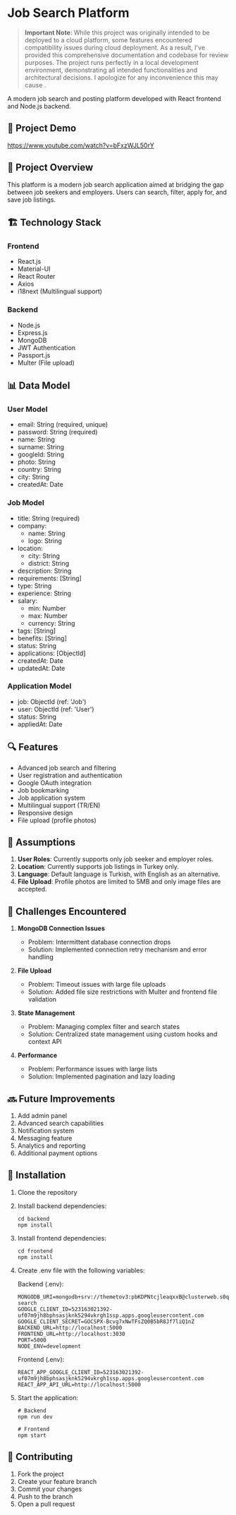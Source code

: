 # Job Search Platform

> **Important Note**: While this project was originally intended to be deployed to a cloud platform, some features encountered compatibility issues during cloud deployment. As a result, I've provided this comprehensive documentation and codebase for review purposes. The project runs perfectly in a local development environment, demonstrating all intended functionalities and architectural decisions. I apologize for any inconvenience this may cause .

A modern job search and posting platform developed with React frontend and Node.js backend.

## 🎥 Project Demo
https://www.youtube.com/watch?v=bFxzWJL50rY

## 🎯 Project Overview

This platform is a modern job search application aimed at bridging the gap between job seekers and employers. Users can search, filter, apply for, and save job listings.

## 🏗 Technology Stack

### Frontend
- React.js
- Material-UI
- React Router
- Axios
- i18next (Multilingual support)

### Backend
- Node.js
- Express.js
- MongoDB
- JWT Authentication
- Passport.js
- Multer (File upload)

## 📊 Data Model

### User Model
- email: String (required, unique)
- password: String (required)
- name: String
- surname: String
- googleId: String
- photo: String
- country: String
- city: String
- createdAt: Date

### Job Model
- title: String (required)
- company:
  - name: String
  - logo: String
- location:
  - city: String
  - district: String
- description: String
- requirements: [String]
- type: String
- experience: String
- salary:
  - min: Number
  - max: Number
  - currency: String
- tags: [String]
- benefits: [String]
- status: String
- applications: [ObjectId]
- createdAt: Date
- updatedAt: Date

### Application Model
- job: ObjectId (ref: 'Job')
- user: ObjectId (ref: 'User')
- status: String
- appliedAt: Date

## 🔍 Features

- Advanced job search and filtering
- User registration and authentication
- Google OAuth integration
- Job bookmarking
- Job application system
- Multilingual support (TR/EN)
- Responsive design
- File upload (profile photos)

## 💭 Assumptions

1. **User Roles**: Currently supports only job seeker and employer roles.
2. **Location**: Currently supports job listings in Turkey only.
3. **Language**: Default language is Turkish, with English as an alternative.
4. **File Upload**: Profile photos are limited to 5MB and only image files are accepted.

## 🚧 Challenges Encountered

1. **MongoDB Connection Issues**
   - Problem: Intermittent database connection drops
   - Solution: Implemented connection retry mechanism and error handling

2. **File Upload**
   - Problem: Timeout issues with large file uploads
   - Solution: Added file size restrictions with Multer and frontend file validation

3. **State Management**
   - Problem: Managing complex filter and search states
   - Solution: Centralized state management using custom hooks and context API

4. **Performance**
   - Problem: Performance issues with large lists
   - Solution: Implemented pagination and lazy loading

## 🔜 Future Improvements

1. Add admin panel
2. Advanced search capabilities
3. Notification system
4. Messaging feature
5. Analytics and reporting
6. Additional payment options

## 🚀 Installation

1. Clone the repository
2. Install backend dependencies:
   ```
   cd backend
   npm install
   ```
3. Install frontend dependencies:
   ```
   cd frontend
   npm install
   ```
4. Create .env file with the following variables:

   Backend (.env):
   ```
   MONGODB_URI=mongodb+srv://themetov3:pbKDPNtcjleaqxxB@clusterweb.s0qe8.mongodb.net/job-search
   GOOGLE_CLIENT_ID=523163021392-uf07m9jh8bphsasjknk5294vkrgh1ssp.apps.googleusercontent.com
   GOOGLE_CLIENT_SECRET=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
   BACKEND_URL=http://localhost:5000
   FRONTEND_URL=http://localhost:3030
   PORT=5000
   NODE_ENV=development 
   ```
   Frontend (.env):
   ```
   REACT_APP_GOOGLE_CLIENT_ID=523163021392-uf07m9jh8bphsasjknk5294vkrgh1ssp.apps.googleusercontent.com
   REACT_APP_API_URL=http://localhost:5000
    ```
6. Start the application:
   ```
   # Backend
   npm run dev

   # Frontend
   npm start
   ```

## 👥 Contributing

1. Fork the project
2. Create your feature branch
3. Commit your changes
4. Push to the branch
5. Open a pull request
